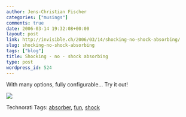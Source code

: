 ```yaml
---
author: Jens-Christian Fischer
categories: ["musings"]
comments: true
date: 2006-03-14 19:32:08+00:00
layout: post
link: http://invisible.ch/2006/03/14/shocking-no-shock-absorbing/
slug: shocking-no-shock-absorbing
tags: ["blog"]
title: Shocking - no - shock absorbing
type: post
wordpress_id: 524
---
```


With many options, fully configurable... Try it out!

[![](http://static.flickr.com/45/112537801_7b21f31bd7.jpg?v=0)](http://www.shockabsorber.co.uk/bounceometer/shock.html)




Technorati Tags: [absorber](http://www.technorati.com/tag/absorber), [fun](http://www.technorati.com/tag/fun), [shock](http://www.technorati.com/tag/shock)
